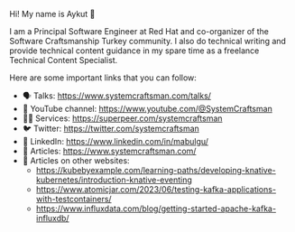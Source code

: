Hi! My name is Aykut 👋

I am a Principal Software Engineer at Red Hat and co-organizer of the Software Craftsmanship Turkey community.
I also do technical writing and provide technical content guidance in my spare time as a freelance Technical Content Specialist.

Here are some important links that you can follow:

- 🗣️ Talks: https://www.systemcraftsman.com/talks/
- 🎥 YouTube channel: https://www.youtube.com/@SystemCraftsman
- 👨‍🏫 Services: https://superpeer.com/systemcraftsman
- 🐦 Twitter: https://twitter.com/systemcraftsman
- 🧳 LinkedIn: https://www.linkedin.com/in/mabulgu/
- 📜 Articles: https://www.systemcraftsman.com/
- 📜 Articles on other websites:
  - https://kubebyexample.com/learning-paths/developing-knative-kubernetes/introduction-knative-eventing
  - https://www.atomicjar.com/2023/06/testing-kafka-applications-with-testcontainers/
  - https://www.influxdata.com/blog/getting-started-apache-kafka-influxdb/


<!--
**mabulgu/mabulgu** is a ✨ _special_ ✨ repository because its `README.md` (this file) appears on your GitHub profile.

Here are some ideas to get you started:

- 🔭 I’m currently working on ...
- 🌱 I’m currently learning ...
- 👯 I’m looking to collaborate on ...
- 🤔 I’m looking for help with ...
- 💬 Ask me about ...
- 📫 How to reach me: ...
- 😄 Pronouns: ...
- ⚡ Fun fact: ...
-->
